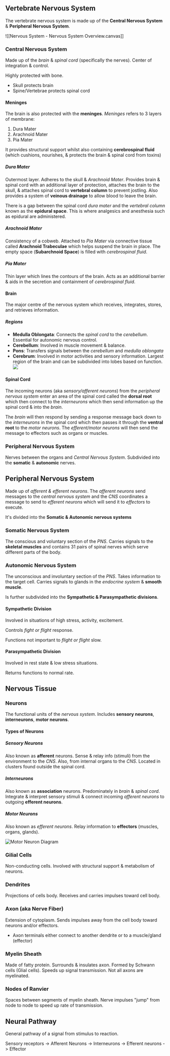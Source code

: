 
## Vertebrate Nervous System

The vertebrate nervous system is made up of the **Central Nervous System** & **Peripheral Nervous System**.

![[Nervous System - Nervous System Overview.canvas]]
### Central Nervous System

Made up of the *brain* & *spinal cord* (specifically the nerves). Center of integration & control.

Highly protected with bone.
- Skull protects brain
- Spine/Vertebrae protects spinal cord
#### Meninges

The brain is also protected with the **meninges**. *Meninges* refers to 3 layers of membrane:
1. Dura Mater
2. Arachnoid Mater
3. Pia Mater

It provides structural support whilst also containing **cerebrospinal fluid** (which cushions, nourishes, & protects the brain & spinal cord from toxins)
##### Dura Mater
Outermost layer. Adheres to the skull & *Arachnoid Mater*. Provides brain & spinal cord with an additional layer of protection, attaches the brain to the skull, & attaches spinal cord to **vertebral column** to prevent jostling. Also provides a system of **veinous drainage** to allow blood to leave the brain.

There is a gap between the spinal cord *dura mater* and the *vertebral column* known as the **epidural space**. This is where analgesics and anesthesia such as epidural are administered.
##### Arachnoid Mater
Consistency of a cobweb. Attached to *Pia Mater* via connective tissue called **Arachnoid Trabeculae** which helps suspend the brain in place. The empty space (**Subarchnoid Space**) is filled with *cerebrospinal fluid*. 
##### Pia Mater
Thin layer which lines the contours of the brain. Acts as an additional barrier & aids in the secretion and containment of *cerebrospinal fluid*.

#### Brain
The major centre of the nervous system which receives, integrates, stores, and retrieves information. 
##### Regions
- **Medulla Oblongata**: Connects the *spinal cord* to the *cerebellum*. Essential for autonomic nervous control.
- **Cerebellum**: Involved in muscle movement & balance.
- **Pons**: Transfers signals between the *cerebellum* and *medulla oblongata*
- **Cerebrum**: Involved in motor activities and sensory information. Largest region of the brain and can be subdivided into lobes based on function.
![](Brain_Diagram.png)

#### Spinal Cord

The incoming neurons (aka *sensory/afferent neurons*) from the *peripheral nervous system* enter an area of the spinal cord called the **dorsal root** which then connect to the *interneurons* which then send information up the spinal cord & into the *brain*.

The *brain* will then respond by sending a response message back down to the *interneurons* in the spinal cord which then passes it through the **ventral root** to the *motor neurons*. The *efferent/motor neurons* will then send the message to effectors such as organs or muscles.
### Peripheral Nervous System

Nerves between the organs and *Central Nervous System*. Subdivided into the **somatic** & **autonomic** nerves.

## Peripheral Nervous System

Made up of *afferent & efferent neurons*. The *afferent neurons* send messages to the *central nervous system* and the *CNS* coordinates a message to send to *efferent neurons* which will send it to *effectors* to execute.

It's divided into the **Somatic & Autonomic nervous systems**

### Somatic Nervous System

The conscious and voluntary section of the *PNS*. Carries signals to the **skeletal muscles** and contains 31 pairs of spinal nerves which serve different parts of the body.

### Autonomic Nervous System

The unconscious and involuntary section of the *PNS*. Takes information to the target cell. Carries signals to glands in the *endocrine system* & **smooth muscle**.

Is further subdivided into the **Sympathetic & Parasympathetic divisions**.

#### Sympathetic Division

Involved in situations of high stress, activity, excitement. 

Controls *fight or flight* response.

Functions not important to *flight or flight* slow.

#### Parasympathetic Division

Involved in rest state & low stress situations.

Returns functions to normal rate.
## Nervous Tissue

### Neurons

The functional units of the *nervous system*. Includes **sensory neurons**, **interneurons**, **motor neurons**.

#### Types of Neurons
##### Sensory Neurons

Also known as **afferent** neurons. Sense & relay info (stimuli) from the environment to the *CNS*. Also, from internal organs to the *CNS*. Located in clusters found outside the spinal cord.

##### Interneurons

Also known as **association** neurons. Predominately in *brain* & *spinal cord*. Integrate & interpret sensory stimuli & connect incoming *afferent neurons* to outgoing **efferent neurons**.

##### Motor Neurons

Also known as *efferent neurons*. Relay information to **effectors** (muscles, organs, glands).

![Motor Neuron Diagram](Motor_Neuron.png)
### Gilial Cells

Non-conducting cells. Involved with structural support & metabolism of neurons.

### Dendrites

Projections of cells body. Receives and carries impulses toward cell body.

### Axon (aka Nerve Fiber)

Extension of cytoplasm. Sends impulses away from the cell body toward neurons and/or effectors.
- Axon terminals either connect to another dendrite or to a muscle/gland (effector)

### Myelin Sheath

Made of fatty protein. Surrounds & insulates axon. Formed by Schwann cells (Glial cells). Speeds up signal transmission. Not all axons are myelinated. 

### Nodes of Ranvier

Spaces between segments of myelin sheath. Nerve impulses "jump" from node to node to speed up rate of transmission.

## Neural Pathway

General pathway of a signal from stimulus to reaction.

Sensory receptors -> Afferent Neurons -> Interneurons -> Efferent neurons -> Effector